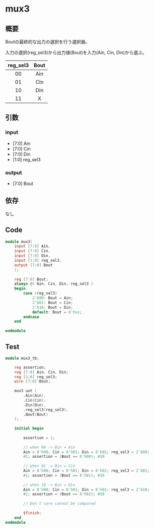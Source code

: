 # mux3

## 概要

Boutの最終的な出力の選択を行う選択器。

入力の選択(reg_sel3)から出力値(Bout)を入力(Ain, Cin, Din)から選ぶ。

| reg_sel3 | Bout |
| :------: | :--: |
|    00    | Ain  |
|    01    | Cin  |
|    10    | Din  |
|    11    |  X   |

## 引数

### input

- [7:0] Ain
- [7:0] Cin
- [7:0] Din
- [1:0] reg_sel3

### output

- [7:0] Bout

## 依存

なし

## Code

```verilog
module mux3(
    input [7:0] Ain,
    input [7:0] Cin,
    input [7:0] Din,
    input [1:0] reg_sel3,
    output [7:0] Bout
    );
    
    reg [7:0] Bout;
    always @( Ain, Cin, Din, reg_sel3 )
    begin
        case (reg_sel3)
            2'b00: Bout = Ain;
            2'b01: Bout = Cin;
            2'b10: Bout = Din;
            default: Bout = 8'hxx;
        endcase
    end
        
endmodule
```

## Test

```verilog
module mux3_tb;

    reg assertion;
    reg [7:0] Ain, Cin, Din;
    reg [1:0] reg_sel3;
    wire [7:0] Bout;
    
    mux3 uut (
        .Ain(Ain),
        .Cin(Cin),
        .Din(Din),
        .reg_sel3(reg_sel3),
        .Bout(Bout)
    );
    
    initial begin
        
        assertion = 1;
        
        // when 00 -> Bin = Ain
        Ain = 8'h00; Cin = 8'h01; Din = 8'h02; reg_sel3 = 2'b00;
        #1; assertion = (Bout == 8'h00); #10
        
        // when 01 -> Bin = Cin
        Ain = 8'h00; Cin = 8'h01; Din = 8'h02; reg_sel3 = 2'b01;
        #1; assertion = (Bout == 8'h01); #10
        
        // when 10 -> Bin = Din
        Ain = 8'h00; Cin = 8'h01; Din = 8'h02; reg_sel3 = 2'b10;
        #1; assertion = (Bout == 8'h02); #10
        
        // Don't care cannot be compared
        
        $finish;
    end
endmodule
```
